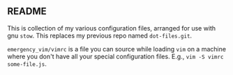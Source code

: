 ## README

This is collection of my various configuration files, arranged for use with gnu `stow`.  This replaces my previous repo named `dot-files.git`.

`emergency_vim/vimrc` is a file you can source while loading `vim` on a machine where you don't have all your special configuration files.  E.g., `vim -S vimrc some-file.js`.
